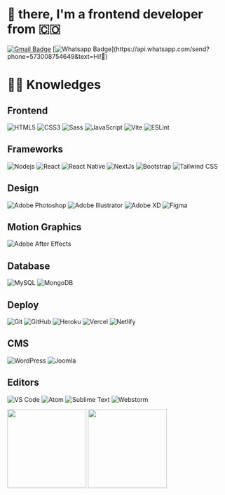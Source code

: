 # 🖖 there, I'm a frontend developer from 🇨🇴

[![Gmail Badge](https://img.shields.io/badge/-Gmail-c14438?style=flat-square&logo=Gmail&logoColor=white&link=mailto:dacelis0@misena.edu.co)](mailto:dacelis0@misena.edu.co)
[![Whatsapp Badge](https://img.shields.io/badge/-Whatsapp-4CA143?style=flat-square&labelColor=4CA143&logo=whatsapp&logoColor=white&link=https://api.whatsapp.com/send?phone=573008754649&text=Olá!)](https://api.whatsapp.com/send?phone=573008754649&text=Hi!🖖)

# :man_technologist: Knowledges

## Frontend
![HTML5](https://img.shields.io/badge/-HTML5-%23E44D27?style=flat-square&logo=html5&logoColor=ffffff)
![CSS3](https://img.shields.io/badge/-CSS3-%231572B6?style=flat-square&logo=css3)
![Sass](https://img.shields.io/badge/-Sass-%23CC6699?style=flat-square&logo=sass&logoColor=ffffff)
![JavaScript](https://img.shields.io/badge/-JavaScript-black?style=flat-square&logo=javascript)
![Vite](https://img.shields.io/badge/-Vite-black?style=flat-squ&logo=vite)
![ESLint](https://img.shields.io/badge/-ESLint-4b32c3?style=flat-squ&logo=eslint)

## Frameworks
![Nodejs](https://img.shields.io/badge/-Nodejs-black?style=flat-square&logo=nodedotjs)
![React](https://img.shields.io/badge/-React-%23282C34?style=flat-square&logo=react)
![React Native](https://img.shields.io/badge/-React%20Native-black?style=flat-squ&logo=react)
![NextJs](https://img.shields.io/badge/-NextJs-black?style=flat-squ&logo=nextdotjs)
![Bootstrap](https://img.shields.io/badge/-Bootstrap-563D7C?style=flat-square&logo=bootstrap)
![Tailwind CSS](https://img.shields.io/badge/-TailwindCSS-black?style=flat-squ&logo=tailwindcss)

## Design
![Adobe Photoshop](http://img.shields.io/badge/-Abode%20Photoshop-26C9FF?style=flat-square&logo=adobephotoshop&logoColor=ffffff)
![Adobe Illustrator](http://img.shields.io/badge/-Abode%20Illustrator-FC8F30?style=flat-square&logo=adobeillustrator&logoColor=ffffff)
![Adobe XD](http://img.shields.io/badge/-Abode%20XD-fe61f6?style=flat-square&logo=adobexd&logoColor=ffffff)
![Figma](http://img.shields.io/badge/-Figma-30333c?style=flat-square&logo=figma&logoColor=ffffff)

## Motion Graphics
![Adobe After Effects](http://img.shields.io/badge/-Adobe%20After%20Effects-3C4858?style=flat-square&logo=adobeaftereffects)

## Database
![MySQL](https://img.shields.io/badge/-MySQL-black?style=flat-square&logo=mysql)
![MongoDB](https://img.shields.io/badge/-MongoDB-black?style=flat-square&logo=mongodb)

## Deploy
![Git](https://img.shields.io/badge/-Git-black?style=flat-square&logo=git)
![GitHub](https://img.shields.io/badge/-GitHub-181717?style=flat-square&logo=github)
![Heroku](https://img.shields.io/badge/-Heroku-430098?style=flat-square&logo=heroku)
![Vercel](https://img.shields.io/badge/-Vercel-black?style=flat-square&logo=vercel)
![Netlify](https://img.shields.io/badge/-Netlify-black?style=flat-squ&logo=netlify)

## CMS
![WordPress](https://img.shields.io/badge/-WordPress-21759B?style=flat-square&logo=wordpress)
![Joomla](http://img.shields.io/badge/-Joomla-FC8F30?style=flat-square&logo=joomla&logoColor=white)

## Editors
![VS Code](http://img.shields.io/badge/-VS%20Code-007ACC?style=flat-square&logo=visualstudiocode)
![Atom](http://img.shields.io/badge/-Atom%20Editor-1aaf5d?style=flat-square&logo=atom)
![Sublime Text](http://img.shields.io/badge/-Sublime%20Text-3C4858?style=flat-square&logo=sublimetext)
![Webstorm](http://img.shields.io/badge/-Webstorm-3C4858?style=flat-square&logo=webstorm)

<div>
  <img height="180em" src="https://github-readme-stats.vercel.app/api?username=donCelis&show_icons=true&layout=compact&border_radius=8&hide_border=true&theme=react&bg_color=2D333B" />
  <img height="180em" src="https://github-readme-stats.vercel.app/api/top-langs/?username=donCelis&layout=compact&langs_count=7&border_radius=8&hide_border=true&theme=react&bg_color=2D333B" />
</div>
